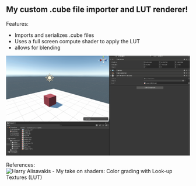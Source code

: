 ## My custom .cube file importer and LUT renderer!

Features:
- Imports and serializes .cube files
- Uses a full screen compute shader to apply the LUT
- allows for blending

![screenie](Animation.gif)

References:
![Harry Alisavakis - My take on shaders: Color grading with Look-up Textures (LUT)](https://halisavakis.com/my-take-on-shaders-color-grading-with-look-up-textures-lut/)
